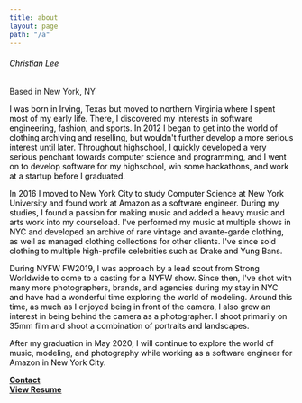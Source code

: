 ```yaml
---
title: about
layout: page
path: "/a"
---
```

###### <span style="color:black">Christian Lee</span>
Based in New York, NY 

<span style="color:black">I was born in Irving, Texas but moved to northern Virginia where I spent most of my early life. There, I discovered my interests in software engineering, fashion, and sports. In 2012 I began to get into the world of clothing archiving and reselling, but wouldn't further develop a more serious interest until later. Throughout highschool, I quickly developed a very serious penchant towards computer science and programming, and I went on to develop software for my highschool, win some hackathons, and work at a startup before I graduated.</span>

<span style="color:black">In 2016 I moved to New York City to study Computer Science at New York University and found work at Amazon as a software engineer. During my studies, I found a passion for making music and added a heavy music and arts work into my courseload. I've performed my music at multiple shows in NYC and developed an archive of rare vintage and avante-garde clothing, as well as managed clothing collections for other clients. I've since sold clothing to multiple high-profile celebrities such as Drake and Yung Bans.</span>

<span style="color:black">During NYFW FW2019, I was approach by a lead scout from Strong Worldwide to come to a casting for a NYFW show. Since then, I've shot with many more photographers, brands, and agencies during my stay in NYC and have had a wonderful time exploring the world of modeling. Around this time, as much as I enjoyed being in front of the camera, I also grew an interest in being behind the camera as a photographer. I shoot primarily on 35mm film and shoot a combination of portraits and landscapes.</span>

<span style="color:black">After my graduation in May 2020, I will continue to explore the world of music, modeling, and photography while working as a software engineer for Amazon in New York City.</span>

[**Contact**](mailto:cjlee300@gmail.com)  
[**View Resume**](https://drive.google.com/file/d/1eX1V52X9tRcj82XCtspRgyUxJbEGNkVD/view?usp=sharing)